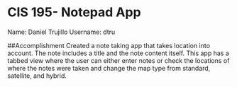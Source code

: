 # CIS 195- Notepad App

Name: Daniel Trujillo
Username: dtru

##Accomplishment
Created a note taking app that takes location into account. The note
includes a title and the note content itself. This app has a tabbed
view where the user can either enter notes or check the locations of
where the notes were taken and change the map type from standard,
satellite, and hybrid. 
